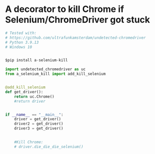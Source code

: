 # A decorator to kill Chrome if Selenium/ChromeDriver got stuck


```python
# Tested with:
# https://github.com/ultrafunkamsterdam/undetected-chromedriver
# Python 3.9.13
# Windows 10


$pip install a-selenium-kill

import undetected_chromedriver as uc
from a_selenium_kill import add_kill_selenium


@add_kill_selenium
def get_driver():
    return uc.Chrome()
    #return driver


if __name__ == "__main__":
    driver = get_driver()
    driver2 = get_driver()
    driver3 = get_driver()

	
	#Kill Chrome:
	# driver.die_die_die_selenium()
```


